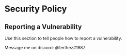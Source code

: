 # Security Policy

## Reporting a Vulnerability

Use this section to tell people how to report a vulnerability.

Message me on discord: @terthez#1987
